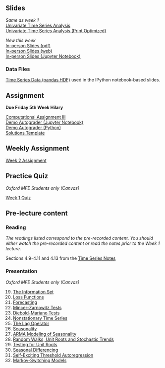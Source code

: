 <!--
.. title: Financial Econometrics II: Week 2
.. slug: hilary-term-2
.. date: 2020-11-27 17:51:04 UTC
.. tags: teaching, mfe
.. category: teaching 
.. link: 
.. description: Teaching resources for MFE Financial Econometrics II Week 2
.. type: text
.. jumbotron_color: #002147
.. jumbotron_light: True
.. jumbotron: MFE Financial Econometrics II: Week 2
.. jumbotron_text: Teaching material from Week 2.
-->

## Slides

_Same as week 1_<br/>
[Univariate Time Series Analysis](/files/teaching/mfe/slides/time_series_slides_2020-2021.pdf) <br />
[Univariate Time Series Analysis (Print Optimized)](/files/teaching/mfe/slides/time_series_slides_2020-2021-print.pdf)

_New this week_<br/>
[In-person Slides (pdf)](/files/teaching/mfe/slides/time-series-slides-2020-21-in-person-week-2.pdf)  <br />
[In-person Slides (web)](/files/teaching/mfe/slides/time-series-slides-2020-21-in-person-week-2.html)  <br />
[In-person Slides (Jupyter Notebook)](/files/teaching/mfe/slides/time-series-slides-2020-21-in-person-week-2.ipynb)  <br />

### Data Files

[Time Series Data (pandas HDF)](/files/teaching/mfe/data/time-series-data.h5) used in the IPython notebook-based slides.

## Assignment

**Due Friday 5th Week Hilary**

[Computational Assignment III](/files/teaching/mfe/assignments/mfe-fe-computational-exercise-3-2020-2021.pdf) <br />
[Demo Autograder (Jupyter Notebook)](/files/teaching/mfe/assignments/demo-autograder-pw3.ipynb) <br />
[Demo Autograder (Python)](/files/teaching/mfe/assignments/demo-autograder-pw3.py) <br />
[Solutions Template](/files/teaching/mfe/assignments/solutions-pw3.py)


## Weekly Assignment

[Week 2 Assignment](/files/teaching/mfe/homework/ht-week-2-assignment.pdf)

## Practice Quiz

_Oxford MFE Students only (Canvas)_

[Week 1 Quiz](https://canvas.sbs.ox.ac.uk/courses/1914/quizzes/2108)

## Pre-lecture content

### Reading

_The readings listed correspond to the pre-recorded content. You should either 
watch the pre-recorded content or read the notes prior to the Week 1 lecture._

Sections 4.9-4.11 and 4.13 from the [Time Series Notes](/files/teaching/mfe/notes/financial-econometrics-2020-2021-chapter-4.pdf)

### Presentation

_Oxford MFE Students only (Canvas)_

19. [The Information Set](https://ox.cloud.panopto.eu/Panopto/Pages/Viewer.aspx?id=21a4194a-2f65-42c6-be0d-acb1008749df)
20. [Loss Functions](https://ox.cloud.panopto.eu/Panopto/Pages/Viewer.aspx?id=73e81913-d23a-4883-9eab-acb10087f091)
21. [Forecasting](https://ox.cloud.panopto.eu/Panopto/Pages/Viewer.aspx?id=079d9984-9d96-4844-b29f-acb100a993e7)
22. [Mincer-Zarnowitz Tests](https://ox.cloud.panopto.eu/Panopto/Pages/Viewer.aspx?id=eda28fa9-67cb-4a0d-bdb9-acb1008778c1)
23. [Diebold-Mariano Tests](https://ox.cloud.panopto.eu/Panopto/Pages/Viewer.aspx?id=42fd3d23-6629-476a-a870-acb100957c5b)
24. [Nonstationary Time Series](https://ox.cloud.panopto.eu/Panopto/Pages/Viewer.aspx?id=f25c754a-70bb-4cb8-9ffd-ac770132c8f2)
25. [The Lag Operator](https://ox.cloud.panopto.eu/Panopto/Pages/Viewer.aspx?id=f25c754a-70bb-4cb8-9ffd-ac770132c8f2)
26. [Seasonality](https://ox.cloud.panopto.eu/Panopto/Pages/Viewer.aspx?id=f25c754a-70bb-4cb8-9ffd-ac770132c8f2)
27. [ARMA Modeling of Seasonality](https://ox.cloud.panopto.eu/Panopto/Pages/Viewer.aspx?id=f25c754a-70bb-4cb8-9ffd-ac770132c8f2)
28. [Random Walks, Unit Roots and Stochastic Trends](https://ox.cloud.panopto.eu/Panopto/Pages/Viewer.aspx?id=f25c754a-70bb-4cb8-9ffd-ac770132c8f2)
29. [Testing for Unit Roots](https://ox.cloud.panopto.eu/Panopto/Pages/Viewer.aspx?id=f25c754a-70bb-4cb8-9ffd-ac770132c8f2)
30. [Seasonal Differencing](https://ox.cloud.panopto.eu/Panopto/Pages/Viewer.aspx?id=f25c754a-70bb-4cb8-9ffd-ac770132c8f2)
31. [Self-Exciting Threshold Autoregression](https://ox.cloud.panopto.eu/Panopto/Pages/Viewer.aspx?id=f25c754a-70bb-4cb8-9ffd-ac770132c8f2)
32. [Markov-Switching Models](https://ox.cloud.panopto.eu/Panopto/Pages/Viewer.aspx?id=f25c754a-70bb-4cb8-9ffd-ac770132c8f2)
